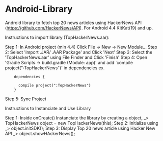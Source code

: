 # Android-Library

Android library to fetch top 20 news articles using HackerNews API (https://github.com/HackerNews/API).
For Android 4.4 KitKat(19) and up.

Instructions to import library (TopHackerNews.aar):

Step 1: In Android project (min 4.4) 
        Click File -> New -> New Module...
Step 2: Select 'Import .JAR/ .AAR Package' and
        Click 'Next'
Step 3: Select the 'TopHackerNews.aar' using File Finder and
        Click 'Finish'
Step 4: Open 'Gradle Scripts -> build.gradle (Module: app)' and
        add 'compile project(":TopHackerNews")' in dependencies
        ex.
        
        dependencies {
        
          compile project(":TopHackerNews")
        }
Step 5: Sync Project


Instructions to Instanciate and Use Library

Step 1: Inside onCreate()
        Instanciate the library by creating a object,
        _> TopHackerNews object = new TopHackerNews(this);
Step 2: Initialize using
        _> object.initSDK();
Step 3: Display Top 20 news article using Hacker New API
        _> object.showHAckerNews();
